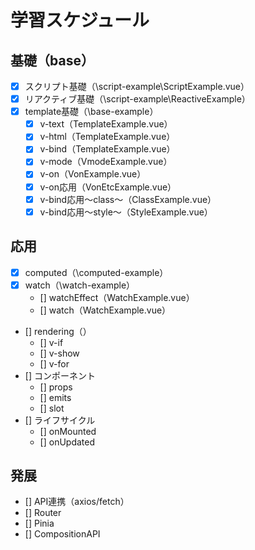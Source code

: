 # 学習スケジュール

## 基礎（base）

- [x] スクリプト基礎（\script-example\ScriptExample.vue）
- [x] リアクティブ基礎（\script-example\ReactiveExample）
- [x] template基礎（\base-example）
  - [x] v-text（TemplateExample.vue）
  - [x] v-html（TemplateExample.vue）
  - [x] v-bind（TemplateExample.vue）
  - [x] v-mode（VmodeExample.vue）
  - [x] v-on（VonExample.vue）
  - [x] v-on応用（VonEtcExample.vue）
  - [x] v-bind応用～class～（ClassExample.vue）
  - [x] v-bind応用～style～（StyleExample.vue）

## 応用

- [x] computed（\computed-example）
- [x] watch（\watch-example）
  - [] watchEffect（WatchExample.vue）
  - [] watch（WatchExample.vue）
- [] rendering（）
  - [] v-if
  - [] v-show
  - [] v-for
- [] コンポーネント
  - [] props
  - [] emits
  - [] slot
- [] ライフサイクル
  - [] onMounted
  - [] onUpdated

## 発展

- [] API連携（axios/fetch）
- [] Router
- [] Pinia
- [] CompositionAPI
